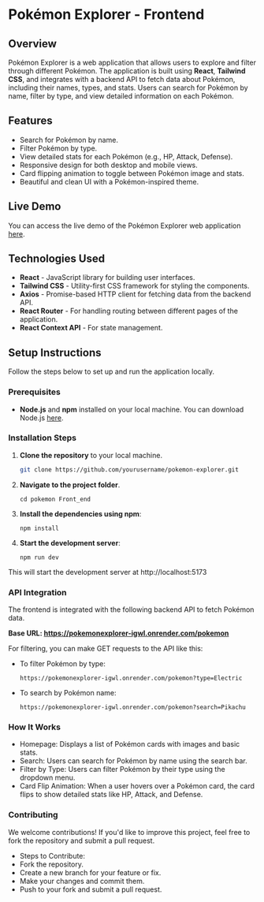 # Pokémon Explorer - Frontend

## Overview
Pokémon Explorer is a web application that allows users to explore and filter through different Pokémon. The application is built using **React**, **Tailwind CSS**, and integrates with a backend API to fetch data about Pokémon, including their names, types, and stats. Users can search for Pokémon by name, filter by type, and view detailed information on each Pokémon.

## Features
- Search for Pokémon by name.
- Filter Pokémon by type.
- View detailed stats for each Pokémon (e.g., HP, Attack, Defense).
- Responsive design for both desktop and mobile views.
- Card flipping animation to toggle between Pokémon image and stats.
- Beautiful and clean UI with a Pokémon-inspired theme.

## Live Demo
You can access the live demo of the Pokémon Explorer web application [here](https://pokemonexplorer-igwl.onrender.com).


## Technologies Used
- **React** - JavaScript library for building user interfaces.
- **Tailwind CSS** - Utility-first CSS framework for styling the components.
- **Axios** - Promise-based HTTP client for fetching data from the backend API.
- **React Router** - For handling routing between different pages of the application.
- **React Context API** - For state management.

## Setup Instructions

Follow the steps below to set up and run the application locally.

### Prerequisites
- **Node.js** and **npm** installed on your local machine. You can download Node.js [here](https://pokemonexp.netlify.app/).

### Installation Steps

1. **Clone the repository** to your local machine.
   ```bash
   git clone https://github.com/yourusername/pokemon-explorer.git
   
2. **Navigate to the project folder**.
   ```
   cd pokemon Front_end
   
3. **Install the dependencies using npm**:
   ```
   npm install
   
5. **Start the development server**:
   ```
   npm run dev
This will start the development server at http://localhost:5173

### API Integration

The frontend is integrated with the following backend API to fetch Pokémon data.

**Base URL: https://pokemonexplorer-igwl.onrender.com/pokemon**

For filtering, you can make GET requests to the API like this:

 -  To filter Pokémon by type:
    ```
    https://pokemonexplorer-igwl.onrender.com/pokemon?type=Electric
 - To search by Pokémon name:
    ```
    https://pokemonexplorer-igwl.onrender.com/pokemon?search=Pikachu
### How It Works
- Homepage: Displays a list of Pokémon cards with images and basic stats.
- Search: Users can search for Pokémon by name using the search bar.
- Filter by Type: Users can filter Pokémon by their type using the dropdown menu.
- Card Flip Animation: When a user hovers over a Pokémon card, the card flips to show detailed stats like HP, Attack, and Defense.

### Contributing

We welcome contributions! If you'd like to improve this project, feel free to fork the repository and submit a pull request.

- Steps to Contribute:
- Fork the repository.
- Create a new branch for your feature or fix.
- Make your changes and commit them.
- Push to your fork and submit a pull request.   
   
      

